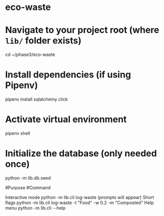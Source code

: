 # eco-waste
# Navigate to your project root (where `lib/` folder exists)
cd ~/phase3/eco-waste

# Install dependencies (if using Pipenv)
pipenv install sqlalchemy click

# Activate virtual environment
pipenv shell

# Initialize the database (only needed once)
python -m lib.db.seed

#Purpose	         #Command          

Interactive mode	 python -m lib.cli log-waste (prompts will appear)
Short flags	         python -m lib.cli log-waste -t "Food" -w 0.2 -m "Composted"
Help menu	         python -m lib.cli --help